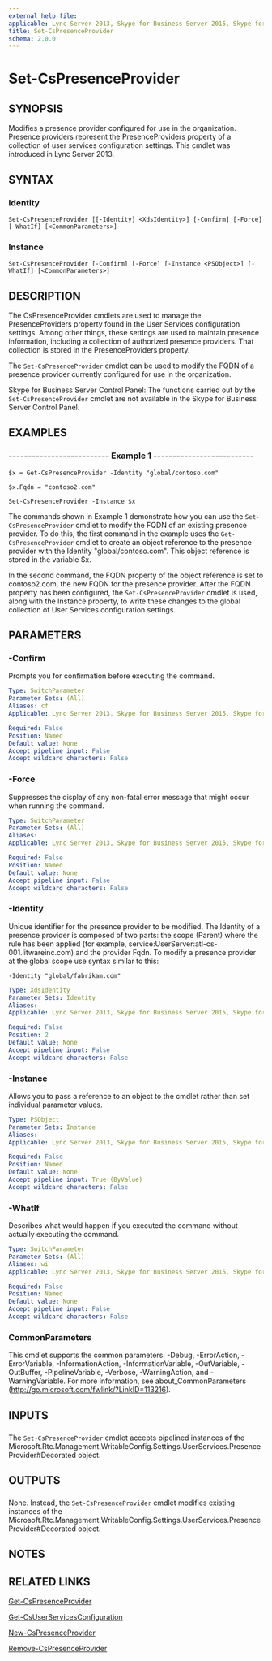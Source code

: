 ```yaml
---
external help file: 
applicable: Lync Server 2013, Skype for Business Server 2015, Skype for Business Server 2019
title: Set-CsPresenceProvider
schema: 2.0.0
---
```


# Set-CsPresenceProvider

## SYNOPSIS
Modifies a presence provider configured for use in the organization.
Presence providers represent the PresenceProviders property of a collection of user services configuration settings.
This cmdlet was introduced in Lync Server 2013.


## SYNTAX

### Identity
```
Set-CsPresenceProvider [[-Identity] <XdsIdentity>] [-Confirm] [-Force] [-WhatIf] [<CommonParameters>]
```

### Instance
```
Set-CsPresenceProvider [-Confirm] [-Force] [-Instance <PSObject>] [-WhatIf] [<CommonParameters>]
```

## DESCRIPTION
The CsPresenceProvider cmdlets are used to manage the PresenceProviders property found in the User Services configuration settings.
Among other things, these settings are used to maintain presence information, including a collection of authorized presence providers.
That collection is stored in the PresenceProviders property.

The `Set-CsPresenceProvider` cmdlet can be used to modify the FQDN of a presence provider currently configured for use in the organization.

Skype for Business Server Control Panel: The functions carried out by the `Set-CsPresenceProvider` cmdlet are not available in the Skype for Business Server Control Panel.


## EXAMPLES

### -------------------------- Example 1 --------------------------
```
$x = Get-CsPresenceProvider -Identity "global/contoso.com"

$x.Fqdn = "contoso2.com"

Set-CsPresenceProvider -Instance $x
```

The commands shown in Example 1 demonstrate how you can use the `Set-CsPresenceProvider` cmdlet to modify the FQDN of an existing presence provider.
To do this, the first command in the example uses the `Get-CsPresenceProvider` cmdlet to create an object reference to the presence provider with the Identity "global/contoso.com".
This object reference is stored in the variable $x.

In the second command, the FQDN property of the object reference is set to contoso2.com, the new FQDN for the presence provider.
After the FQDN property has been configured, the `Set-CsPresenceProvider` cmdlet is used, along with the Instance property, to write these changes to the global collection of User Services configuration settings.


## PARAMETERS

### -Confirm
Prompts you for confirmation before executing the command.

```yaml
Type: SwitchParameter
Parameter Sets: (All)
Aliases: cf
Applicable: Lync Server 2013, Skype for Business Server 2015, Skype for Business Server 2019

Required: False
Position: Named
Default value: None
Accept pipeline input: False
Accept wildcard characters: False
```

### -Force
Suppresses the display of any non-fatal error message that might occur when running the command.

```yaml
Type: SwitchParameter
Parameter Sets: (All)
Aliases: 
Applicable: Lync Server 2013, Skype for Business Server 2015, Skype for Business Server 2019

Required: False
Position: Named
Default value: None
Accept pipeline input: False
Accept wildcard characters: False
```

### -Identity
Unique identifier for the presence provider to be modified.
The Identity of a presence provider is composed of two parts: the scope (Parent) where the rule has been applied (for example, service:UserServer:atl-cs-001.litwareinc.com) and the provider Fqdn.
To modify a presence provider at the global scope use syntax similar to this:

`-Identity "global/fabrikam.com"`

```yaml
Type: XdsIdentity
Parameter Sets: Identity
Aliases: 
Applicable: Lync Server 2013, Skype for Business Server 2015, Skype for Business Server 2019

Required: False
Position: 2
Default value: None
Accept pipeline input: False
Accept wildcard characters: False
```

### -Instance
Allows you to pass a reference to an object to the cmdlet rather than set individual parameter values.

```yaml
Type: PSObject
Parameter Sets: Instance
Aliases: 
Applicable: Lync Server 2013, Skype for Business Server 2015, Skype for Business Server 2019

Required: False
Position: Named
Default value: None
Accept pipeline input: True (ByValue)
Accept wildcard characters: False
```

### -WhatIf
Describes what would happen if you executed the command without actually executing the command.

```yaml
Type: SwitchParameter
Parameter Sets: (All)
Aliases: wi
Applicable: Lync Server 2013, Skype for Business Server 2015, Skype for Business Server 2019

Required: False
Position: Named
Default value: None
Accept pipeline input: False
Accept wildcard characters: False
```

### CommonParameters
This cmdlet supports the common parameters: -Debug, -ErrorAction, -ErrorVariable, -InformationAction, -InformationVariable, -OutVariable, -OutBuffer, -PipelineVariable, -Verbose, -WarningAction, and -WarningVariable. For more information, see about_CommonParameters (http://go.microsoft.com/fwlink/?LinkID=113216).

## INPUTS

###  
The `Set-CsPresenceProvider` cmdlet accepts pipelined instances of the Microsoft.Rtc.Management.WritableConfig.Settings.UserServices.PresenceProvider#Decorated object.

## OUTPUTS

###  
None.
Instead, the `Set-CsPresenceProvider` cmdlet modifies existing instances of the Microsoft.Rtc.Management.WritableConfig.Settings.UserServices.PresenceProvider#Decorated object.

## NOTES

## RELATED LINKS

[Get-CsPresenceProvider](Get-CsPresenceProvider.md)

[Get-CsUserServicesConfiguration](Get-CsUserServicesConfiguration.md)

[New-CsPresenceProvider](New-CsPresenceProvider.md)

[Remove-CsPresenceProvider](Remove-CsPresenceProvider.md)

